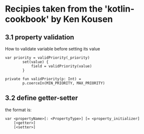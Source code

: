 
# Recipies taken from the 'kotlin-cookbook' by Ken Kousen


## 3.1 property validation
How to validate variable before setting its value
```
var priority = validPriority(_priority)       
        set(value) {
            field = validPriority(value)
        }

private fun validPriority(p: Int) =           
        p.coerceIn(MIN_PRIORITY, MAX_PRIORITY)
```

## 3.2 define getter-setter 
the format is:
```
var <propertyName>[: <PropertyType>] [= <property_initializer]
    [<getter>]
    [<setter>]
```

